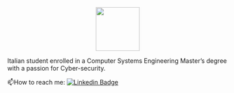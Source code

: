 <div id="header" align="center">
  <img src="https://media.giphy.com/media/2RiU1RUjyh4C4/giphy.gif" width="100"/>
</div>

Italian student enrolled in a Computer Systems Engineering Master’s degree with a
passion for Cyber-security.

:mailbox:How to reach me: [![Linkedin Badge](https://img.shields.io/badge/LinkedIn-blue?style=for-the-badge&logo=linkedin&logoColor=white)](https://www.linkedin.com/in/matteocapricci/)
<!--
**matteocapricci/matteocapricci** is a ✨ _special_ ✨ repository because its `README.md` (this file) appears on your GitHub profile.

Here are some ideas to get you started:

- 🔭 I’m currently working on ...
- 🌱 I’m currently learning ...
- 👯 I’m looking to collaborate on ...
- 🤔 I’m looking for help with ...
- 💬 Ask me about ...
- 📫 How to reach me: ...
- 😄 Pronouns: ...
- ⚡ Fun fact: ...
-->
